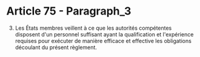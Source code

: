 # Article 75 - Paragraph_3

3. Les États membres veillent à ce que les autorités compétentes disposent d'un personnel suffisant ayant la qualification et l'expérience requises pour exécuter de manière efficace et effective les obligations découlant du présent règlement.